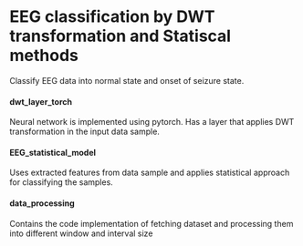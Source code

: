 
# EEG classification by DWT transformation and Statiscal methods

Classify EEG data into normal state and onset of seizure state.

#### dwt_layer_torch
Neural network is implemented using pytorch. Has a layer that applies DWT transformation in the input data sample.

#### EEG_statistical_model
Uses extracted features from data sample and applies statistical approach for classifying the samples.

#### data_processing
Contains the code implementation of fetching dataset and processing them into different window and interval size

